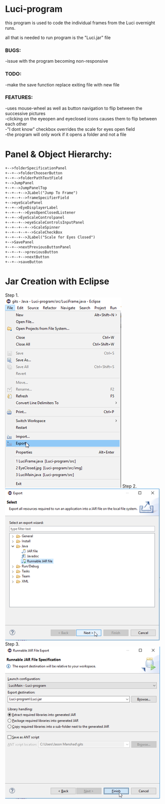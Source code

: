 # Luci-program

this program is used to code the individual frames from the Luci overnight runs.

all that is needed to run program is the "Luci.jar" file

### BUGS:

-issue with the program becoming non-responsive

### TODO:
-make the save function replace exiting file with new file

### FEATURES:
-uses mouse-wheel as well as button navigation to flip between the successive pictures  
-clicking on the eyeopen and eyeclosed icons causes them to flip between each other  
-"I dont know" checkbox overrides the scale for eyes open field  
-the program will only work if it opens a folder and not a file  


# Panel & Object Hierarchy:
```+ControlPanel
+-->folderSpecificationPanel
+--+-->folderChooserButton
+--+-->folderPathTextField
+-->JumpPanel
+--+-->JumpPanelTop
+--+--+-->JLabel("Jump To Frame")
+--+--+-->frameSpecifierField
+-->eyeScalePanel
+--+-->EyeDisplayerLabel
+--+--+-->EyesOpenClosedListener
+--+-->EyeScaleControlpanel
+--+--+-->eyeScaleControlsInputPanel
+--+--+--+-->ScaleSpinner
+--+--+--+-->ScaleCheckBox
+--+--+-->JLabel("Scale for Eyes Closed")
+-->SavePanel
+--+-->nextPreviousButtonPanel
+--+--+-->previousButton
+--+--+-->nextButton
+--+-->saveButton
```
# Jar Creation with Eclipse  
Step 1.  
![Step 1](https://github.com/modernNeo/Luci-program/blob/master/creating%20Jar%20with%20eclipse/Step%201.png "Step 1")
Step 2.  
![Step 2](https://github.com/modernNeo/Luci-program/blob/master/creating%20Jar%20with%20eclipse/Step%202.png "Step 2")
Step 3.  
![Step 3](https://github.com/modernNeo/Luci-program/blob/master/creating%20Jar%20with%20eclipse/Step%203.png "Step 3")
